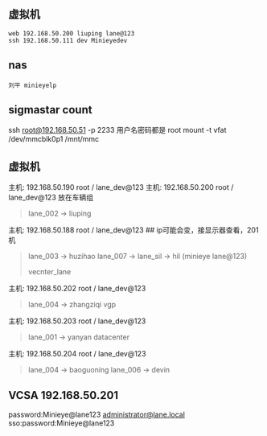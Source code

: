 ## 虚拟机
    web 192.168.50.200 liuping lane@123
    ssh 192.168.50.111 dev Minieyedev
## nas
    刘平 minieyelp

## sigmastar count

ssh root@192.168.50.51 -p 2233
用户名密码都是 root
mount -t vfat /dev/mmcblk0p1 /mnt/mmc

## 虚拟机
主机: 192.168.50.190  root / lane_dev@123
主机: 192.168.50.200 root / lane_dev@123   放在车辆组
> lane_002 -> liuping

主机: 192.168.50.188 root / lane_dev@123   ## ip可能会变，接显示器查看，201机
> lane_003 -> huzihao
> lane_007 -> 
> lane_sil -> hil (minieye lane@123)
>
> vecnter_lane

主机: 192.168.50.202 root / lane_dev@123
> lane_004 -> zhangziqi
> vgp 

主机: 192.168.50.203 root / lane_dev@123
> lane_001 -> yanyan
> datacenter 

主机: 192.168.50.204 root / lane_dev@123
> lane_004 -> baoguoning
> lane_006 -> devin

## VCSA 192.168.50.201
password:Minieye@lane123
administrator@lane.local
sso:password:Minieye@lane123


